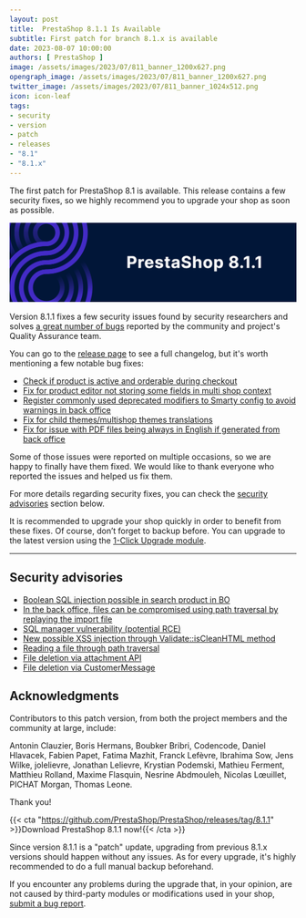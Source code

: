 ```yaml
---
layout: post
title:  PrestaShop 8.1.1 Is Available
subtitle: First patch for branch 8.1.x is available
date: 2023-08-07 10:00:00
authors: [ PrestaShop ]
image: /assets/images/2023/07/811_banner_1200x627.png
opengraph_image: /assets/images/2023/07/811_banner_1200x627.png
twitter_image: /assets/images/2023/07/811_banner_1024x512.png
icon: icon-leaf
tags:
- security
- version
- patch
- releases
- "8.1"
- "8.1.x"
---
```


The first patch for PrestaShop 8.1 is available. This release contains a few security fixes, so we highly recommend you to upgrade your shop as soon as possible.

![8.1.1 is available!](/assets/images/2023/07/811_banner_1534x424.png)

Version 8.1.1 fixes a few security issues found by security researchers and solves [a great number of bugs](https://github.com/PrestaShop/PrestaShop/pulls?q=is%3Apr+is%3Amerged+milestone%3A8.1.1+label%3A%22Bug+fix%22+-label%3A%22E2E+Tests%22+) reported by the community and project's Quality Assurance team.

You can go to the [release page](https://github.com/PrestaShop/PrestaShop/releases/tag/8.1.1) to see a full changelog, but it's worth mentioning a few notable bug fixes:

- [Check if product is active and orderable during checkout](https://github.com/PrestaShop/PrestaShop/pull/33156)
- [Fix for product editor not storing some fields in multi shop context](https://github.com/PrestaShop/PrestaShop/pull/33151)
- [Register commonly used deprecated modifiers to Smarty config to avoid warnings in back office](https://github.com/PrestaShop/PrestaShop/pull/33136)
- [Fix for child themes/multishop themes translations](https://github.com/PrestaShop/PrestaShop/pull/33133)
- [Fix for issue with PDF files being always in English if generated from back office](https://github.com/PrestaShop/PrestaShop/issues/32530)

Some of those issues were reported on multiple occasions, so we are happy to finally have them fixed. We would like to thank everyone who reported the issues and helped us fix them.

For more details regarding security fixes, you can check the [security advisories](#security-advisories) section below.

It is recommended to upgrade your shop quickly in order to benefit from these fixes. Of course, don’t forget to backup before. You can upgrade to the latest version using the [1-Click Upgrade module](https://github.com/PrestaShop/autoupgrade/releases/).

---

## Security advisories

- [Boolean SQL injection possible in search product in BO](https://github.com/PrestaShop/PrestaShop/security/advisories/GHSA-75p5-jwx4-qw9h)
- [In the back office, files can be compromised using path traversal by replaying the import file](https://github.com/PrestaShop/PrestaShop/security/advisories/GHSA-m9r4-3fg7-pqm2)
- [SQL manager vulnerability (potential RCE)](https://github.com/PrestaShop/PrestaShop/security/advisories/GHSA-gf46-prm4-56pc)
- [New possible XSS injection through Validate::isCleanHTML method](https://github.com/PrestaShop/PrestaShop/security/advisories/GHSA-xw2r-f8xv-c8xp)
- [Reading a file through path traversal](https://github.com/PrestaShop/PrestaShop/security/advisories/GHSA-hpf4-v7v2-95p2)
- [File deletion via attachment API](https://github.com/PrestaShop/PrestaShop/security/advisories/GHSA-2rf5-3fw8-qm47)
- [File deletion via CustomerMessage](https://github.com/PrestaShop/PrestaShop/security/advisories/GHSA-v4gr-v679-42p7)


## Acknowledgments

Contributors to this patch version, from both the project members and the community at large, include:

Antonin Clauzier, Boris Hermans, Boubker Bribri, Codencode, Daniel Hlavacek, Fabien Papet, Fatima Mazhit, Franck Lefèvre, Ibrahima Sow, Jens Wilke, jolelievre, Jonathan Lelievre, Krystian Podemski, Mathieu Ferment, Matthieu Rolland, Maxime Flasquin, Nesrine Abdmouleh, Nicolas Lœuillet, PICHAT Morgan, Thomas Leone.

Thank you!

{{< cta "https://github.com/PrestaShop/PrestaShop/releases/tag/8.1.1" >}}Download PrestaShop 8.1.1 now!{{< /cta >}}

Since version 8.1.1 is a "patch" update, upgrading from previous 8.1.x versions should happen without any issues. As for every upgrade, it's highly recommended to do a full manual backup beforehand.

If you encounter any problems during the upgrade that, in your opinion, are not caused by third-party modules or modifications used in your shop, [submit a bug report](https://www.prestashop-project.org/get-involved/report-issues/).
